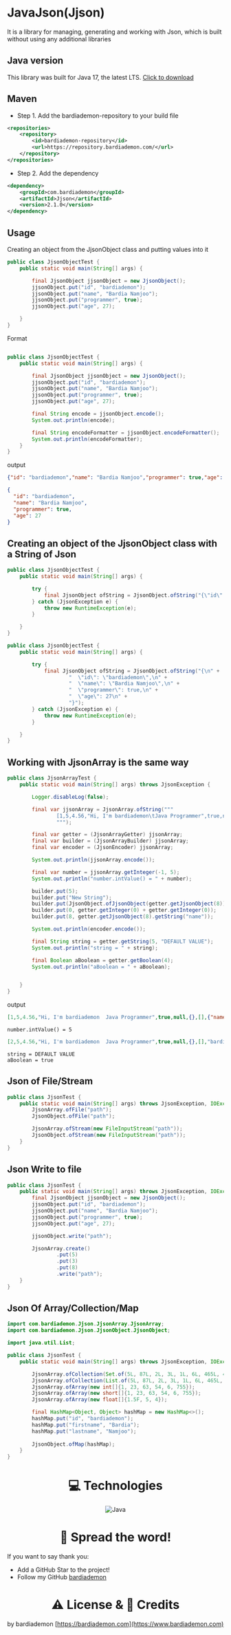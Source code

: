 # JavaJson(Jjson)

It is a library for managing, generating and working with Json, which is built without using any additional libraries

Java version
-----

This library was built for Java 17, the latest LTS. 
[Click to download](https://dev.java)

Maven
-----

* Step 1. Add the bardiademon-repository to your build file

```xml
<repositories>
    <repository>
        <id>bardiademon-repository</id>
        <url>https://repository.bardiademon.com/</url>
    </repository>
</repositories>
```

* Step 2. Add the dependency

```xml
<dependency>
    <groupId>com.bardiademon</groupId>
    <artifactId>Jjson</artifactId>
    <version>2.1.0</version>
</dependency>
```

Usage
-----

Creating an object from the JjsonObject class and putting values into it

```java
public class JjsonObjectTest {
    public static void main(String[] args) {

        final JjsonObject jjsonObject = new JjsonObject();
        jjsonObject.put("id", "bardiademon");
        jjsonObject.put("name", "Bardia Namjoo");
        jjsonObject.put("programmer", true);
        jjsonObject.put("age", 27);

    }
}
```

Format

```java

public class JjsonObjectTest {
    public static void main(String[] args) {

        final JjsonObject jjsonObject = new JjsonObject();
        jjsonObject.put("id", "bardiademon");
        jjsonObject.put("name", "Bardia Namjoo");
        jjsonObject.put("programmer", true);
        jjsonObject.put("age", 27);

        final String encode = jjsonObject.encode();
        System.out.println(encode);

        final String encodeFormatter = jjsonObject.encodeFormatter();
        System.out.println(encodeFormatter);
    }
}
```

output

```json
{"id": "bardiademon","name": "Bardia Namjoo","programmer": true,"age": 27}
```

```json
{
  "id": "bardiademon",
  "name": "Bardia Namjoo",
  "programmer": true,
  "age": 27
}
```

Creating an object of the JjsonObject class with a String of Json
-----

```java
public class JjsonObjectTest {
    public static void main(String[] args) {

        try {
            final JjsonObject ofString = JjsonObject.ofString("{\"id\":\"bardiademon\",\"name\":\"Bardia Namjoo\",\"programmer\":true,\"age\":27}");
        } catch (JjsonException e) {
            throw new RuntimeException(e);
        }

    }
}
```

```java
public class JjsonObjectTest {
    public static void main(String[] args) {

        try {
            final JjsonObject ofString = JjsonObject.ofString("{\n" +
                    "  \"id\": \"bardiademon\",\n" +
                    "  \"name\": \"Bardia Namjoo\",\n" +
                    "  \"programmer\": true,\n" +
                    "  \"age\": 27\n" +
                    "}");
        } catch (JjsonException e) {
            throw new RuntimeException(e);
        }

    }
}
```

Working with JjsonArray is the same way
-----

```java
public class JjsonArrayTest {
    public static void main(String[] args) throws JjsonException {

        Logger.disableLog(false);

        final var jjsonArray = JjsonArray.ofString("""
                [1,5,4.56,"Hi, I'm bardiademon\tJava Programmer",true,null,{},[],{"name":"bardiademon"},["Bardia Namjoo"],[{}],[[{}]],{"test":[{}]}]
                """);

        final var getter = (JjsonArrayGetter) jjsonArray;
        final var builder = (JjsonArrayBuilder) jjsonArray;
        final var encoder = (JjsonEncoder) jjsonArray;

        System.out.println(jjsonArray.encode());

        final var number = jjsonArray.getInteger(-1, 5);
        System.out.println("number.intValue() = " + number);

        builder.put(5);
        builder.put("New String");
        builder.put(JjsonObject.ofJjsonObject(getter.getJjsonObject(8)));
        builder.put(0, getter.getInteger(0) + getter.getInteger(0));
        builder.put(8, getter.getJjsonObject(8).getString("name"));

        System.out.println(encoder.encode());

        final String string = getter.getString(5, "DEFAULT VALUE");
        System.out.println("string = " + string);

        final Boolean aBoolean = getter.getBoolean(4);
        System.out.println("aBoolean = " + aBoolean);


    }
}
```

output

```json
[1,5,4.56,"Hi, I'm bardiademon	Java Programmer",true,null,{},[],{"name":"bardiademon"},["Bardia Namjoo"],[{}],[[{}]],{"test":[{}]}]
```
```text
number.intValue() = 5
```
```json
[2,5,4.56,"Hi, I'm bardiademon	Java Programmer",true,null,{},[],"bardiademon",["Bardia Namjoo"],[{}],[[{}]],{"test":[{}]},5,"New String",{"name":"bardiademon"}]
```
```text
string = DEFAULT VALUE
aBoolean = true
```

Json of File/Stream
-----

```java
public class JjsonTest {
    public static void main(String[] args) throws JjsonException, IOException {
        JjsonArray.ofFile("path");
        JjsonObject.ofFile("path");

        JjsonArray.ofStream(new FileInputStream("path"));
        JjsonObject.ofStream(new FileInputStream("path"));
    }
}
```

Json Write to file
-----

```java
public class JjsonTest {
    public static void main(String[] args) throws JjsonException, IOException {
        final JjsonObject jjsonObject = new JjsonObject();
        jjsonObject.put("id", "bardiademon");
        jjsonObject.put("name", "Bardia Namjoo");
        jjsonObject.put("programmer", true);
        jjsonObject.put("age", 27);

        jjsonObject.write("path");

        JjsonArray.create()
                .put(5)
                .put(3)
                .put(8)
                .write("path");
    }
}
```

Json Of Array/Collection/Map
-----

```java
import com.bardiademon.Jjson.JjsonArray.JjsonArray;
import com.bardiademon.Jjson.JjsonObject.JjsonObject;

import java.util.List;

public class JjsonTest {
    public static void main(String[] args) throws JjsonException, IOException {

        JjsonArray.ofCollection(Set.of(5L, 87L, 2L, 3L, 1L, 6L, 465L, 4L, 89L));
        JjsonArray.ofCollection(List.of(5L, 87L, 2L, 3L, 1L, 6L, 465L, 4L, 89L));
        JjsonArray.ofArray(new int[]{1, 23, 63, 54, 6, 755});
        JjsonArray.ofArray(new short[]{1, 23, 63, 54, 6, 755});
        JjsonArray.ofArray(new float[]{1.5F, 5, 4});

        final HashMap<Object, Object> hashMap = new HashMap<>();
        hashMap.put("id", "bardiademon");
        hashMap.put("firstname", "Bardia");
        hashMap.put("lastname", "Namjoo");
        
        JjsonObject.ofMap(hashMap);
    }
}
```

<h1 align="center">
    💻 Technologies
</h1>

<div align="center">
    <img src="https://user-images.githubusercontent.com/25181517/117201156-9a724800-adec-11eb-9a9d-3cd0f67da4bc.png" alt="Java"/>
</div>

<h1 align="center">
    🌟 Spread the word!
</h1>

If you want to say thank you:

- Add a GitHub Star to the project!
- Follow my GitHub [bardiademon](https://github.com/bardiademon)

<h1 align="center">
    ⚠️ License & 📝 Credits
</h1>

by bardiademon [https://bardiademon.com](https://www.bardiademon.com)
